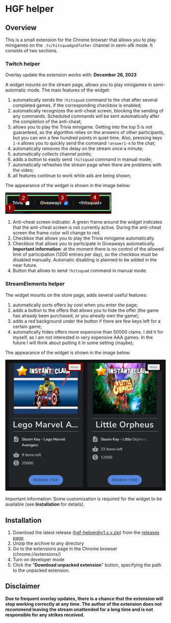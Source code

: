 # HGF helper

## Overview
This is a small extension for the Chrome browser that allows you to play minigames on the `.tv/hitsquadgodfather` channel in semi-afk mode. It consists of two sections.

### Twitch helper

Overlay update the extension works with: **December 26, 2023**

   A widget mounts on the stream page, allows you to play minigames in semi-automatic mode. The main features of the widget:
1. automatically sends the `!hitsquad` command to the chat after several completed games, if the corresponding checkbox is enabled;
1. automatically recognizes the anti-cheat screen, blocking the sending of any commands. Scheduled commands will be sent automatically after the completion of the anti-cheat;
1. allows you to play the Trivia minigame. Getting into the top 5 is not guaranteed, as the algorithm relies on the answers of other participants, but you can win a few hundred points in quiet time. Also, pressing keys `1-4` allows you to quickly send the command `!answer1-4` to the chat;
1. automatically removes the delay on the stream once a minute;
1. automatically collects channel points;
1. adds a button to easily send `!hitsquad` command in manual mode;
1. automatically refreshes the stream page when there are problems with the video;
1. all features continue to work while ads are being shown;

The appearance of the widget is shown in the image below:

![readme_1.png](./readme_1.png)

1. Anti-cheat screen indicator. A green frame around the widget indicates that the anti-cheat screen is not currently active. During the anti-cheat screen the frame color will change to red.
1. Checkbox that allows you to play the Trivia minigame automatically.
1. Checkbox that allows you to participate in Giveaways automatically.
**Important information**: at the moment there is no control of the allowed limit of participation (1200 entries per day), so the checkbox must be disabled manually. Automatic disabling is planned to be added in the near future.
1. Button that allows to send `!hitsquad` command in manual mode.

### StreamElements helper
The widget mounts on the store page, adds several useful features:
1. automatically sorts offers by cost when you enter the page;
1. adds a button to the offers that allows you to hide the offer (the game has already been purchased, or you already own the game);
1. adds a red background under the button if there are few keys left for a certain game;
1. automatically hides offers more expensive than 50000 clams. I did it for myself, as I am not interested in very expensive AAA games. In the future I will think about putting it in some setting (maybe);

The appearance of the widget is shown in the image below:

![readme_2.png](./readme_2.png)

Important information: Some customization is required for the widget to be available (see **Installation** for details).

## Installation
1. Download the latest release (hgf-helper@v1.x.y.zip) from the [releases page](https://github.com/v3il/hgf-helper/releases).
2. Unzip the archive to any directory
3. Go to the extensions page in the Chrome browser (chrome://extensions/)
4. Turn on developer mode
5. Click the "**Download unpacked extension**" button, specifying the path to the unpacked extension.

## Disclaimer
**Due to frequent overlay updates, there is a chance that the extension will stop working correctly at any time. The author of the extension does not recommend leaving the stream unattended for a long time and is not responsible for any strikes received.**
